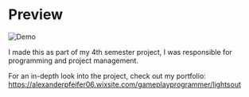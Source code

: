 # Preview

![Demo](https://raw.githubusercontent.com/AlexanderPfeifer/4thSemester-LightsOut---First-Person-Horror-Game/main/LightsOutInteracting.gif)

I made this as part of my 4th semester project, I was responsible for programming and project management.

For an in-depth look into the project, check out my portfolio:
https://alexanderpfeifer06.wixsite.com/gameplayprogrammer/lightsout

